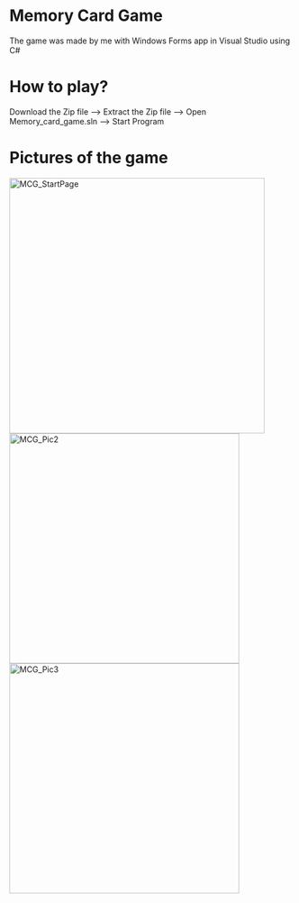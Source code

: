 # Memory Card Game

The game was made by me with Windows Forms app in Visual Studio using C#

# How to play?

Download the Zip file  --> Extract the Zip file --> Open Memory_card_game.sln --> Start Program

# Pictures of the game

<img width="453" alt="MCG_StartPage" src="https://user-images.githubusercontent.com/115111370/208117647-05efe298-381d-43d5-86fa-b39b5b774ec9.png">

<img width="408" alt="MCG_Pic2" src="https://user-images.githubusercontent.com/115111370/208117657-bfafeff3-1bba-400e-9eb6-036e50fa3fce.png">

<img width="408" alt="MCG_Pic3" src="https://user-images.githubusercontent.com/115111370/208117667-bb25dfd3-15b7-4e97-bd95-00e94e49d37d.png">
